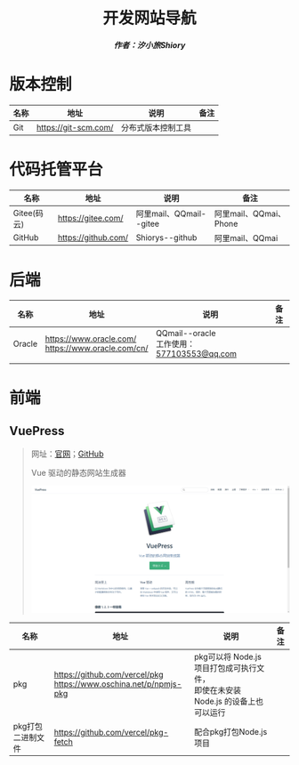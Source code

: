 <center><h1>开发网站导航</h1></center>

<center><h5>作者：汐小旅Shiory</h5></center>



# 版本控制

| 名称 | 地址                 | 说明               | 备注 |
| ---- | -------------------- | ------------------ | ---- |
| Git  | https://git-scm.com/ | 分布式版本控制工具 |      |



# 代码托管平台

| 名称        | 地址                | 说明                    | 备注                   |
| ----------- | ------------------- | ----------------------- | ---------------------- |
| Gitee(码云) | https://gitee.com/  | 阿里mail、QQmail--gitee | 阿里mail、QQmai、Phone |
| GitHub      | https://github.com/ | Shiorys--github         | 阿里mail、QQmai        |



# 后端

| 名称   | 地址                                                    | 说明                                           | 备注 |
| ------ | ------------------------------------------------------- | ---------------------------------------------- | ---- |
| Oracle | https://www.oracle.com/<br />https://www.oracle.com/cn/ | QQmail--oracle<br />工作使用：577103553@qq.com |      |
|        |                                                         |                                                |      |



# 前端

## VuePress

> 网址：[官网](https://vuepress.vuejs.org/zh/)；[GitHub](https://github.com/vuejs/vuepress)
>
> Vue 驱动的静态网站生成器
>
> ![](img/微信截图_20230527005259.png)





> 

| 名称              | 地址                                                         | 说明                                                         | 备注 |
| ----------------- | ------------------------------------------------------------ | ------------------------------------------------------------ | ---- |
| pkg               | https://github.com/vercel/pkg<br />https://www.oschina.net/p/npmjs-pkg | pkg可以将 Node.js 项目打包成可执行文件，<br />即使在未安装 Node.js 的设备上也可以运行 |      |
| pkg打包二进制文件 | https://github.com/vercel/pkg-fetch                          | 配合pkg打包Node.js项目                                       |      |